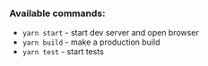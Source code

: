 
### Available commands:

- `yarn start` - start dev server and open browser
- `yarn build` - make a production build
- `yarn test` - start tests
